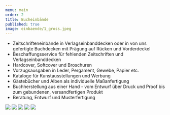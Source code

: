 ```yaml
---
menu: main
order: 2
title: Bucheinbände
published: true
image: einbaende/1_gross.jpeg
---
```

- Zeitschrifteneinbände in Verlagseinbanddecken oder in von uns gefertigte Buchdecken mit Prägung auf Rücken und Vorderdeckel
- Beschaffungsservice für fehlenden Zeitschriften und Verlagseinbanddecken
- Hardcover, Softcover und Broschuren
- Vorzugsausgaben in Leder, Pergament, Gewebe, Papier etc.
- Kataloge für Kunstausstellungen und Werbung
- Gästebücher und Alben als individuelle Maßanfertigung
- Buchherstellung aus einer Hand - vom Entwurf über Druck und Proof bis zum gebundenen, versandfertigen Produkt
- Beratung, Entwurf und Musterfertigung

![](einbaende/2_gross.jpeg)
![](einbaende/3_gross.jpeg)
![](einbaende/4_gross.jpeg)
![](einbaende/5_gross.jpeg)
![](einbaende/6_gross.jpeg)